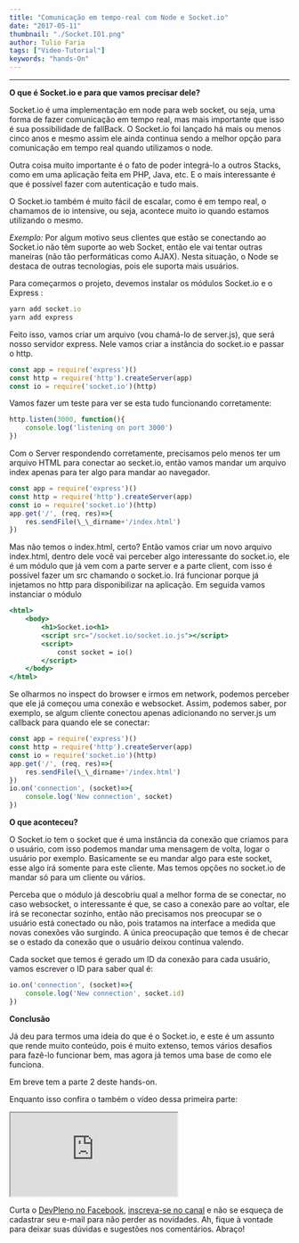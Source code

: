 ```yaml
---
title: "Comunicação em tempo-real com Node e Socket.io"
date: "2017-05-11"
thumbnail: "./Socket.IO1.png"
author: Tulio Faria
tags: ["Video-Tutorial"]
keywords: "hands-On"
---
```


---
**O que é Socket.io e para que vamos precisar dele?** 

Socket.io é uma implementação em node para web socket, ou seja, uma forma de fazer comunicação em tempo real, mas mais importante que isso é sua possibilidade de fallBack. O Socket.io foi lançado há mais ou menos cinco anos e mesmo assim ele ainda continua sendo a melhor opção para comunicação em tempo real quando utilizamos o node. 

Outra coisa muito importante é o fato de poder integrá-lo a outros Stacks, como em uma aplicação feita em PHP, Java, etc. E o mais interessante é que é possível fazer com autenticação e tudo mais. 

O Socket.io também é muito fácil de escalar, como é em tempo real, o chamamos de io intensive, ou seja, acontece muito io quando estamos utilizando o mesmo. 

_Exemplo:_ Por algum motivo seus clientes que estão se conectando ao Socket.io não têm suporte ao web Socket, então ele vai tentar outras maneiras (não tão performáticas como AJAX). Nesta situação, o Node se destaca de outras tecnologias, pois ele suporta mais usuários. 

Para começarmos o projeto, devemos instalar os módulos Socket.io e o Express :

```jsx
yarn add socket.io
yarn add express
```

Feito isso, vamos criar um arquivo (vou chamá-lo de server.js), que será nosso servidor express. Nele vamos criar a instância do socket.io e passar o http.

```jsx
const app = require('express')()
const http = require('http').createServer(app)
const io = require('socket.io')(http)
```

Vamos fazer um teste para ver se esta tudo funcionando corretamente:

```jsx
http.listen(3000, function(){
    console.log('listening on port 3000')
})
```

Com o Server respondendo corretamente, precisamos pelo menos ter um arquivo HTML para conectar ao secket.io, então vamos mandar um arquivo index apenas para ter algo para mandar ao navegador.

```jsx
const app = require('express')()
const http = require('http').createServer(app)
const io = require('socket.io')(http)
app.get('/', (req, res)=>{
    res.sendFile(\_\_dirname+'/index.html')
})
```

Mas não temos o index.html, certo? Então vamos criar um novo arquivo index.html, dentro dele você vai perceber algo interessante do socket.io, ele é um módulo que já vem com a parte server e a parte client, com isso é possível fazer um src chamando o socket.io. Irá funcionar porque já injetamos no http para disponibilizar na aplicação. Em seguida vamos instanciar o módulo

```jsx
<html>
    <body>
        <h1>Socket.io<h1>
        <script src="/socket.io/socket.io.js"></script>
        <script>
            const socket = io()
        </script>
    </body>
</html>
```

Se olharmos no inspect do browser e irmos em network, podemos perceber que ele já começou uma conexão e websocket. Assim, podemos saber, por exemplo, se algum cliente conectou apenas adicionando no server.js um callback para quando ele se conectar:

```jsx
const app = require('express')()
const http = require('http').createServer(app)
const io = require('socket.io')(http)
app.get('/', (req, res)=>{
    res.sendFile(\_\_dirname+'/index.html')
})
io.on('connection', (socket)=>{
    console.log('New connection', socket)
})
```

**O que aconteceu?** 

O Socket.io tem o socket que é uma instância da conexão que criamos para o usuário, com isso podemos mandar uma mensagem de volta, logar o usuário por exemplo. Basicamente se eu mandar algo para este socket, esse algo irá somente para este cliente. Mas temos opções no socket.io de mandar só para um cliente ou vários. 

Perceba que o módulo já descobriu qual a melhor forma de se conectar, no caso websocket, o interessante é que, se caso a conexão pare ao voltar, ele irá se reconectar sozinho, então não precisamos nos preocupar se o usuário está conectado ou não, pois tratamos na interface a medida que novas conexões vão surgindo. A única preocupação que temos é de checar se o estado da conexão que o usuário deixou continua valendo. 

Cada socket que temos é gerado um ID da conexão para cada usuário, vamos escrever o ID para saber qual é:

```jsx
io.on('connection', (socket)=>{
    console.log('New connection', socket.id)
})
```

**Conclusão** 

Já deu para termos uma ideia do que é o Socket.io, e este é um assunto que rende muito conteúdo, pois é muito extenso, temos vários desafios para fazê-lo funcionar bem, mas agora já temos uma base de como ele funciona. 

Em breve tem a parte 2 deste hands-on. 

Enquanto isso confira o também o vídeo dessa primeira parte: 

<div class="embed-responsive embed-responsive-16by9">
  <iframe class="embed-responsive-item" src="https://www.youtube.com/embed/qZUDuBcbJ9A" allowfullscreen></iframe>
</div>

Curta o [DevPleno no Facebook](https://www.facebook.com/devpleno), [inscreva-se no canal](https://www.youtube.com/devplenocom) e não se esqueça de cadastrar seu e-mail para não perder as novidades. Ah, fique à vontade para deixar suas dúvidas e sugestões nos comentários. Abraço!